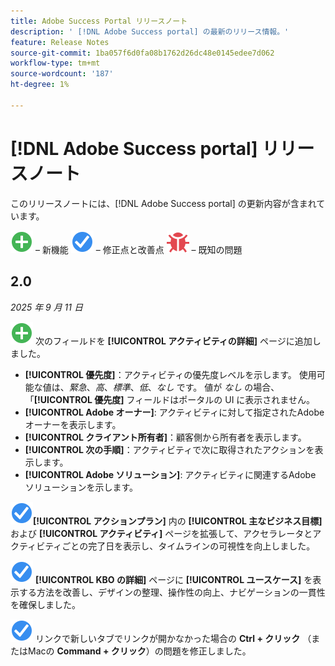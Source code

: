 ```yaml
---
title: Adobe Success Portal リリースノート
description: ' [!DNL Adobe Success portal] の最新のリリース情報。'
feature: Release Notes
source-git-commit: 1ba057f6d0fa08b1762d26dc48e0145edee7d062
workflow-type: tm+mt
source-wordcount: '187'
ht-degree: 1%

---
```



# [!DNL Adobe Success portal] リリースノート

このリリースノートには、[!DNL Adobe Success portal] の更新内容が含まれています。

![ 新機能 ](../adobe-success-portal/assets/new.svg) – 新機能
![ 修正 ](../adobe-success-portal/assets/fix.svg) – 修正点と改善点
![ バグ ](../adobe-success-portal/assets/bug.svg) – 既知の問題

## 2.0

_2025 年 9 月 11 日_

![ 新規 ](../adobe-success-portal/assets/new.svg) 次のフィールドを **[!UICONTROL アクティビティの詳細]** ページに追加しました。

* **[!UICONTROL 優先度]**：アクティビティの優先度レベルを示します。 使用可能な値は、*緊急*、*高*、*標準*、*低*、*なし* です。 値が *なし* の場合、「**[!UICONTROL 優先度]** フィールドはポータルの UI に表示されません。
* **[!UICONTROL Adobe オーナー]**: アクティビティに対して指定されたAdobe オーナーを表示します。
* **[!UICONTROL クライアント所有者]**：顧客側から所有者を表示します。
* **[!UICONTROL 次の手順]**：アクティビティで次に取得されたアクションを表示します。
* **[!UICONTROL Adobe ソリューション]**: アクティビティに関連するAdobe ソリューションを示します。

![ 修正 ](../adobe-success-portal/assets/fix.svg)**[!UICONTROL アクションプラン]** 内の **[!UICONTROL 主なビジネス目標]** および **[!UICONTROL アクティビティ]** ページを拡張して、アクセラレータとアクティビティごとの完了日を表示し、タイムラインの可視性を向上しました。

![ 修正 ](../adobe-success-portal/assets/fix.svg) **[!UICONTROL KBO の詳細]** ページに **[!UICONTROL ユースケース]** を表示する方法を改善し、デザインの整理、操作性の向上、ナビゲーションの一貫性を確保しました。

![ 修正 ](../adobe-success-portal/assets/fix.svg) リンクで新しいタブでリンクが開かなかった場合の **Ctrl + クリック** （またはMacの **Command + クリック**）の問題を修正しました。

